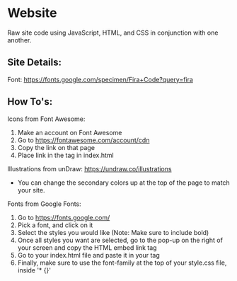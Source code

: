 # Website
Raw site code using JavaScript, HTML, and CSS in conjunction with one another.


## Site Details:
Font: https://fonts.google.com/specimen/Fira+Code?query=fira


## How To's:
Icons from Font Awesome:
1. Make an account on Font Awesome
2. Go to https://fontawesome.com/account/cdn
3. Copy the link on that page
4. Place link in the <head> tag in index.html

Illustrations from unDraw:
https://undraw.co/illustrations
- You can change the secondary colors up at the top of the page to match your site.

Fonts from Google Fonts:
1. Go to https://fonts.google.com/
2. Pick a font, and click on it
3. Select the styles you would like
(Note: Make sure to include bold)
4. Once all styles you want are selected, go to the pop-up on the right of your screen and copy the HTML embed link tag
5. Go to your index.html file and paste it in your <head> tag
6. Finally, make sure to use the font-family at the top of your style.css file, inside '* {}'